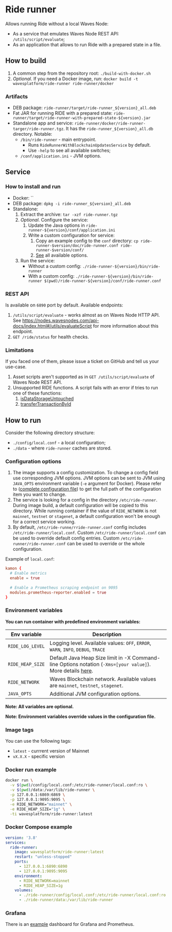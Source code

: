 # Ride runner

Allows running Ride without a local Waves Node:
* As a service that emulates Waves Node REST API: `/utils/script/evaluate`;
* As an application that allows to run Ride with a prepared state in a file.

## How to build

1. A common step from the repository root: `./build-with-docker.sh`
2. _Optional_. If you need a Docker image, run: `docker build -t wavesplatform/ride-runner ride-runner/docker`

### Artifacts

* DEB package: `ride-runner/target/ride-runner_${version}_all.deb`
* Fat JAR for running RIDE with a prepared state: `ride-runner/target/ride-runner-with-prepared-state-${version}.jar`
* Standalone app and service: `ride-runner/docker/ride-runner-targer/ride-runner.tgz`. 
  It has the `ride-runner_${version}_all.db` directory. Notable:
   * `/bin/ride-runner` - main entrypoint.
       * Runs `RideRunnerWithBlockchainUpdatesService` by default.
     * Use `-help` to see all available switches;
   * `/conf/application.ini` - JVM options.

## Service

### How to install and run

* Docker: ``
* DEB package: `dpkg -i ride-runner_${version}_all.deb`
* Standalone:
  1. Extract the archive: `tar -xzf ride-runner.tgz`
  2. _Optional_. Configure the service:
     1. Update the Java options in `ride-runner-${version}/conf/application.ini`
     2. Write a custom configuration for service:
        1. Copy an example config to the `conf` directory: `cp ride-runner-$version/doc/ride-runner.conf ride-runner-$version/conf/`
        2. [See](./src/main/resources/ride-runner.conf) all available options.
  3. Run the service:
     * Without a custom config: `./ride-runner-${version}/bin/ride-runner`
     * With a custom config: `./ride-runner-${version}/bin/ride-runner $(pwd)/ride-runner-${version}/conf/ride-runner.conf`

### REST API

Is available on `6890` port by default. Available endpoints:
1. `/utils/script/evaluate` - works almost as on Waves Node HTTP API. See https://nodes.wavesnodes.com/api-docs/index.html#/utils/evaluateScript for more information about this endpoint.
2. `GET /ride/status` for health checks.

### Limitations

If you faced one of them, please issue a ticket on GitHub and tell us your use-case.

1. Asset scripts aren't supported as in `GET /utils/script/evaluate` of Waves Node REST API.
2. Unsupported RIDE functions. A script fails with an error if tries to run one of these functions:
   1. [isDataStorageUntouched](https://docs.waves.tech/en/ride/functions/built-in-functions/account-data-storage-functions#isdatastorageuntouched-address-alias-boolean)
   2. [transferTransactionById](https://docs.waves.tech/en/ride/functions/built-in-functions/blockchain-functions#transfertransactionbyid)

## How to run

Consider the following directory structure:

- `./config/local.conf` - a local configuration;
- `./data` - where `ride-runner` caches are stored.

### Configuration options

1. The image supports a config customization. To change a config field use corresponding JVM options. JVM options can be
   sent to JVM using `JAVA_OPTS` environment variable (`-e` argument for Docker). Please refer
   to ([complete configuration file](./src/main/resources/application.conf))
   to get the full path of the configuration item you want to change.
2. The service is looking for a config in the directory `/etc/ride-runner`. During image build, a default configuration
   will be
   copied to this directory. While running container if the value of `RIDE_NETWORK` is not `mainnet`, `testnet`
   or `stagenet`, a default configuration won't be enough for a correct service working.
3. By default, `/etc/ride-runne/rride-runner.conf` config includes `/etc/ride-runner/local.conf`.
   Custom `/etc/ride-runner/local.conf` can be used to override default config entries.
   Custom `/etc/ride-runner/ride-runner.conf` can be used to override or the whole configuration.

Example of `local.conf`:

```conf
kamon {
  # Enable metrics
  enable = true
  
  # Enable a Prometheus scraping endpoint on 9095
  modules.prometheus-reporter.enabled = true
}
```

### Environment variables

**You can run container with predefined environment variables:**

| Env variable     | Description                                                                                                                                                                                       |
|------------------|---------------------------------------------------------------------------------------------------------------------------------------------------------------------------------------------------|
| `RIDE_LOG_LEVEL` | Logging level. Available values: `OFF`, `ERROR`, `WARN`, `INFO`, `DEBUG`, `TRACE`                                                                                                                 |
| `RIDE_HEAP_SIZE` | Default Java Heap Size limit in -X Command-line Options notation (`-Xms=[your value]`). More details [here](https://docs.oracle.com/cd/E13150_01/jrockit_jvm/jrockit/jrdocs/refman/optionX.html). |
| `RIDE_NETWORK`   | Waves Blockchain network. Available values are `mainnet`, `testnet`, `stagenet`.                                                                                                                  |
| `JAVA_OPTS`      | Additional JVM configuration options.                                                                                                                                                             |

**Note: All variables are optional.**

**Note: Environment variables override values in the configuration file.**

### Image tags

You can use the following tags:

- `latest` - currrent version of Mainnet
- `vX.X.X` - specific version

### Docker run example

```sh
docker run \
  -v $(pwd)/config/local.conf:/etc/ride-runner/local.conf:ro \
  -v $(pwd)/data:/var/lib/ride-runner \
  -p 127.0.0.1:6869:6869 \
  -p 127.0.0.1:9095:9095 \
  -e RIDE_NETWORK="mainnet" \
  -e RIDE_HEAP_SIZE="1g" \
  -ti wavesplatform/ride-runner:latest
```

### Docker Compose example

```yaml
version: '3.8'
services:
  ride-runner:
    image: wavesplatform/ride-runner:latest
    restart: "unless-stopped"
    ports:
      - 127.0.0.1:6890:6890
      - 127.0.0.1:9095:9095
    environment:
      - RIDE_NETWORK=mainnet
      - RIDE_HEAP_SIZE=1g
    volumes:
      - ./ride-runner/config/local.conf:/etc/ride-runner/local.conf:ro
      - ./ride-runner/data:/var/lib/ride-runner
```

### Grafana

There is an [example](./doc/grafana-prometheus-dashboard.json) dashboard for Grafana and Prometheus.
